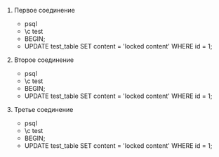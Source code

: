 1. Первое соединение
    - psql
    - \c test
    - BEGIN;
    - UPDATE test_table SET content = 'locked content' WHERE id = 1;

2. Второе соединение
    - psql
    - \c test
    - BEGIN;
    - UPDATE test_table SET content = 'locked content' WHERE id = 1;

3. Третье соединение
    - psql
    - \c test
    - BEGIN;
    - UPDATE test_table SET content = 'locked content' WHERE id = 1;